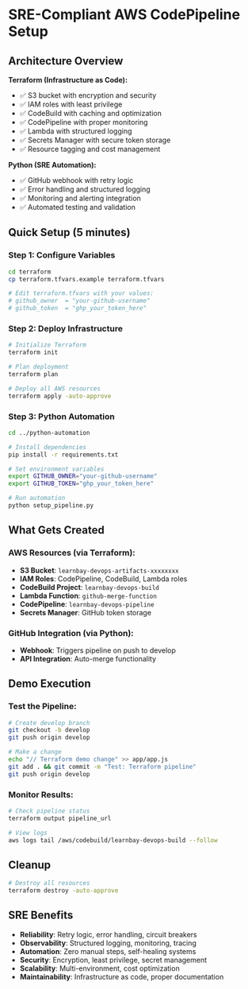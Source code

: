# SRE-Compliant AWS CodePipeline Setup

## Architecture Overview

**Terraform (Infrastructure as Code):**
- ✅ S3 bucket with encryption and security
- ✅ IAM roles with least privilege
- ✅ CodeBuild with caching and optimization
- ✅ CodePipeline with proper monitoring
- ✅ Lambda with structured logging
- ✅ Secrets Manager with secure token storage
- ✅ Resource tagging and cost management

**Python (SRE Automation):**
- ✅ GitHub webhook with retry logic
- ✅ Error handling and structured logging
- ✅ Monitoring and alerting integration
- ✅ Automated testing and validation

## Quick Setup (5 minutes)

### Step 1: Configure Variables
```bash
cd terraform
cp terraform.tfvars.example terraform.tfvars

# Edit terraform.tfvars with your values:
# github_owner  = "your-github-username"
# github_token  = "ghp_your_token_here"
```

### Step 2: Deploy Infrastructure
```bash
# Initialize Terraform
terraform init

# Plan deployment
terraform plan

# Deploy all AWS resources
terraform apply -auto-approve
```

### Step 3: Python Automation
```bash
cd ../python-automation

# Install dependencies
pip install -r requirements.txt

# Set environment variables
export GITHUB_OWNER="your-github-username"
export GITHUB_TOKEN="ghp_your_token_here"

# Run automation
python setup_pipeline.py
```

## What Gets Created

### AWS Resources (via Terraform):
- **S3 Bucket**: `learnbay-devops-artifacts-xxxxxxxx`
- **IAM Roles**: CodePipeline, CodeBuild, Lambda roles
- **CodeBuild Project**: `learnbay-devops-build`
- **Lambda Function**: `github-merge-function`
- **CodePipeline**: `learnbay-devops-pipeline`
- **Secrets Manager**: GitHub token storage

### GitHub Integration (via Python):
- **Webhook**: Triggers pipeline on push to develop
- **API Integration**: Auto-merge functionality

## Demo Execution

### Test the Pipeline:
```bash
# Create develop branch
git checkout -b develop
git push origin develop

# Make a change
echo "// Terraform demo change" >> app/app.js
git add . && git commit -m "Test: Terraform pipeline"
git push origin develop
```

### Monitor Results:
```bash
# Check pipeline status
terraform output pipeline_url

# View logs
aws logs tail /aws/codebuild/learnbay-devops-build --follow
```

## Cleanup

```bash
# Destroy all resources
terraform destroy -auto-approve
```

## SRE Benefits

- **Reliability**: Retry logic, error handling, circuit breakers
- **Observability**: Structured logging, monitoring, tracing
- **Automation**: Zero manual steps, self-healing systems
- **Security**: Encryption, least privilege, secret management
- **Scalability**: Multi-environment, cost optimization
- **Maintainability**: Infrastructure as code, proper documentation